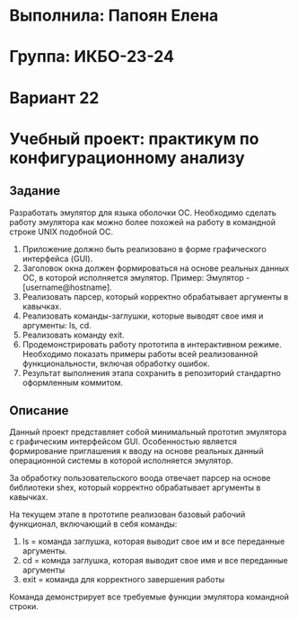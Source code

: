 # Выполнила: Папоян Елена
# Группа: ИКБО-23-24
# Вариант 22
# Учебный проект: практикум по конфигурационному анализу
## Задание 
Разработать эмулятор для языка оболочки ОС. Необходимо сделать работу 
эмулятора как можно более похожей на работу в командной строке UNIX
подобной ОС. 
1. Приложение должно быть реализовано в форме графического интерфейса 
(GUI). 
2. Заголовок окна должен формироваться на основе реальных данных ОС, в 
которой исполняется эмулятор. Пример: Эмулятор - [username@hostname]. 
3. Реализовать парсер, который корректно обрабатывает аргументы в 
кавычках. 
4. Реализовать команды-заглушки, которые выводят свое имя и аргументы: ls, 
cd. 
5. Реализовать команду exit. 
6. Продемонстрировать работу прототипа в интерактивном режиме. 
Необходимо показать примеры работы всей реализованной 
функциональности, включая обработку ошибок. 
7. Результат выполнения этапа сохранить в репозиторий стандартно 
оформленным коммитом.
## Описание 
Данный проект представляет собой минимальный прототип эмулятора с графическим интерфейсом GUI. Особенностью является формирование приглашения к вводу на основе реальных данный операционной системы в которой исполняется эмулятор.

За обработку пользовательского воода отвечает парсер на основе библиотеки shex, который корректно обрабатывает аргументы в кавычках.

На текущем этапе в прототипе реализован базовый рабочий функционал, включающий в себя команды:
1. ls = команда заглушка, которая выводит свое им и все переданные аргументы.
2. cd = комнда заглушка, которая выводит свое имя и все переданные аргументы
3. exit = команда для корректного завершения работы

Команда демонстрирует все требуемые функции эмулятора командной строки.
